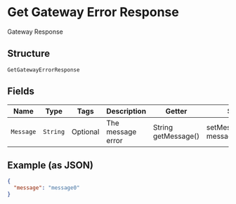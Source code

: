 
# Get Gateway Error Response

Gateway Response

## Structure

`GetGatewayErrorResponse`

## Fields

| Name | Type | Tags | Description | Getter | Setter |
|  --- | --- | --- | --- | --- | --- |
| `Message` | `String` | Optional | The message error | String getMessage() | setMessage(String message) |

## Example (as JSON)

```json
{
  "message": "message0"
}
```

